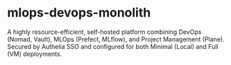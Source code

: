 # mlops-devops-monolith
A highly resource-efficient, self-hosted platform combining DevOps (Nomad, Vault), MLOps (Prefect, MLflow), and Project Management (Plane). Secured by Authelia SSO and configured for both Minimal (Local) and Full (VM) deployments.

